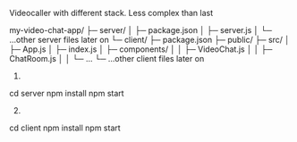 Videocaller with different stack. Less complex than last

my-video-chat-app/
├─ server/
│  ├─ package.json
│  ├─ server.js
│  └─ ...other server files later on 
└─ client/
   ├─ package.json
   ├─ public/
   ├─ src/
   │  ├─ App.js
   │  ├─ index.js
   │  ├─ components/
   │  │  ├─ VideoChat.js
   │  │  ├─ ChatRoom.js
   │  │  └─ ...
   └─ ...other client files later on 

1.
cd server 
npm install
npm start

2.
cd client
npm install
npm start